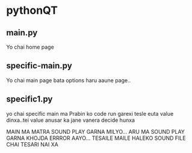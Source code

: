 # pythonQT

## main.py

Yo chai home page


## specific-main.py

Yo chai main page bata options haru aaune page..

## specific1.py

yo chai specific main ma Prabin ko code run garexi tesle euta value dinxa..tei value anusar ka jane vanera decide hunxa



MAIN MA MATRA SOUND PLAY GARNA MILYO...
ARU MA SOUND PLAY GARNA KHOJDA ERRROR AAYO...
TESAILE MAILE HALEKO SOUND FILE CHAI TESARI NAI XA

